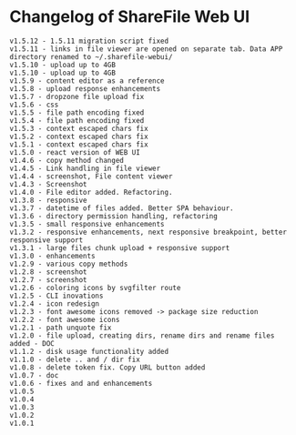 # Changelog of ShareFile Web UI

    v1.5.12 - 1.5.11 migration script fixed
    v1.5.11 - links in file viewer are opened on separate tab. Data APP directory renamed to ~/.sharefile-webui/
    v1.5.10 - upload up to 4GB
    v1.5.10 - upload up to 4GB
    v1.5.9 - content editor as a reference
    v1.5.8 - upload response enhancements
    v1.5.7 - dropzone file upload fix
    v1.5.6 - css
    v1.5.5 - file path encoding fixed
    v1.5.4 - file path encoding fixed
    v1.5.3 - context escaped chars fix
    v1.5.2 - context escaped chars fix
    v1.5.1 - context escaped chars fix
    v1.5.0 - react version of WEB UI
    v1.4.6 - copy method changed
    v1.4.5 - Link handling in file viewer
    v1.4.4 - screenshot, File content viewer
    v1.4.3 - Screenshot
    v1.4.0 - File editor added. Refactoring.
    v1.3.8 - responsive
    v1.3.7 - datetime of files added. Better SPA behaviour.
    v1.3.6 - directory permission handling, refactoring
    v1.3.5 - small responsive enhancements
    v1.3.2 - responsive enhancements, next responsive breakpoint, better responsive support
    v1.3.1 - large files chunk upload + responsive support
    v1.3.0 - enhancements
    v1.2.9 - various copy methods
    v1.2.8 - screenshot
    v1.2.7 - screenshot
    v1.2.6 - coloring icons by svgfilter route
    v1.2.5 - CLI inovations
    v1.2.4 - icon redesign
    v1.2.3 - font awesome icons removed -> package size reduction
    v1.2.2 - font awesome icons
    v1.2.1 - path unquote fix
    v1.2.0 - file upload, creating dirs, rename dirs and rename files added - DOC
    v1.1.2 - disk usage functionality added
    v1.1.0 - delete .. and / dir fix
    v1.0.8 - delete token fix. Copy URL button added
    v1.0.7 - doc
    v1.0.6 - fixes and and enhancements
    v1.0.5
    v1.0.4
    v1.0.3
    v1.0.2
    v1.0.1